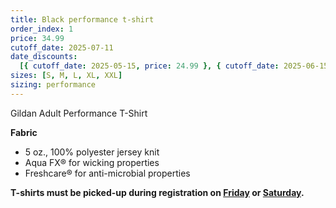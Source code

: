 ```yaml
---
title: Black performance t-shirt
order_index: 1
price: 34.99
cutoff_date: 2025-07-11
date_discounts:
  [{ cutoff_date: 2025-05-15, price: 24.99 }, { cutoff_date: 2025-06-15, price: 29.99 }]
sizes: [S, M, L, XL, XXL]
sizing: performance
---
```


Gildan Adult Performance T-Shirt

**Fabric**

- 5 oz., 100% polyester jersey knit
- Aqua FX® for wicking properties
- Freshcare® for anti-microbial properties

**T-shirts must be picked-up during registration on [Friday](/schedule/friday/registration-and-expo/) or [Saturday](/schedule/saturday/registration-and-expo/).**

<!-- https://www.alphabroder.com/product/g420/gildan-adult-performance-t-shirt.html -->
